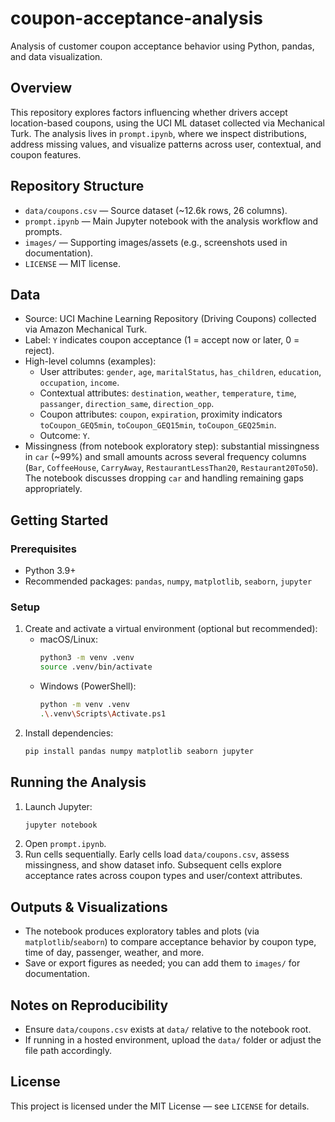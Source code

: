# coupon-acceptance-analysis

Analysis of customer coupon acceptance behavior using Python, pandas, and data visualization.

## Overview

This repository explores factors influencing whether drivers accept location-based coupons, using the UCI ML dataset collected via Mechanical Turk. The analysis lives in `prompt.ipynb`, where we inspect distributions, address missing values, and visualize patterns across user, contextual, and coupon features.

## Repository Structure

- `data/coupons.csv` — Source dataset (~12.6k rows, 26 columns).
- `prompt.ipynb` — Main Jupyter notebook with the analysis workflow and prompts.
- `images/` — Supporting images/assets (e.g., screenshots used in documentation).
- `LICENSE` — MIT license.

## Data

- Source: UCI Machine Learning Repository (Driving Coupons) collected via Amazon Mechanical Turk.
- Label: `Y` indicates coupon acceptance (1 = accept now or later, 0 = reject).
- High-level columns (examples):
  - User attributes: `gender`, `age`, `maritalStatus`, `has_children`, `education`, `occupation`, `income`.
  - Contextual attributes: `destination`, `weather`, `temperature`, `time`, `passanger`, `direction_same`, `direction_opp`.
  - Coupon attributes: `coupon`, `expiration`, proximity indicators `toCoupon_GEQ5min`, `toCoupon_GEQ15min`, `toCoupon_GEQ25min`.
  - Outcome: `Y`.
- Missingness (from notebook exploratory step): substantial missingness in `car` (~99%) and small amounts across several frequency columns (`Bar`, `CoffeeHouse`, `CarryAway`, `RestaurantLessThan20`, `Restaurant20To50`). The notebook discusses dropping `car` and handling remaining gaps appropriately.

## Getting Started

### Prerequisites

- Python 3.9+
- Recommended packages: `pandas`, `numpy`, `matplotlib`, `seaborn`, `jupyter`

### Setup

1. Create and activate a virtual environment (optional but recommended):
   - macOS/Linux:
     ```bash
     python3 -m venv .venv
     source .venv/bin/activate
     ```
   - Windows (PowerShell):
     ```bash
     python -m venv .venv
     .\.venv\Scripts\Activate.ps1
     ```
2. Install dependencies:
   ```bash
   pip install pandas numpy matplotlib seaborn jupyter
   ```

## Running the Analysis

1. Launch Jupyter:
   ```bash
   jupyter notebook
   ```
2. Open `prompt.ipynb`.
3. Run cells sequentially. Early cells load `data/coupons.csv`, assess missingness, and show dataset info. Subsequent cells explore acceptance rates across coupon types and user/context attributes.

## Outputs & Visualizations

- The notebook produces exploratory tables and plots (via `matplotlib`/`seaborn`) to compare acceptance behavior by coupon type, time of day, passenger, weather, and more.
- Save or export figures as needed; you can add them to `images/` for documentation.

## Notes on Reproducibility

- Ensure `data/coupons.csv` exists at `data/` relative to the notebook root.
- If running in a hosted environment, upload the `data/` folder or adjust the file path accordingly.

## License

This project is licensed under the MIT License — see `LICENSE` for details.
